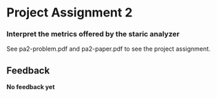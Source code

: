 # Project Assignment 2
### Interpret the metrics offered by the staric analyzer

See pa2-problem.pdf and pa2-paper.pdf to see the project assignment.
 
## Feedback
**No feedback yet**
